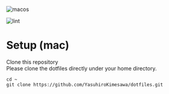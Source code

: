 ![macos](https://github.com/rtakasuke/.dotfiles/workflows/macos/badge.svg)  

![lint](https://github.com/rtakasuke/.dotfiles/workflows/lint/badge.svg)

# Setup (mac)  
Clone this repository  
Please clone the dotfiles directly under your home directory.
  
~~~
cd ~
git clone https://github.com/YasuhiroKimesawa/dotfiles.git
~~~